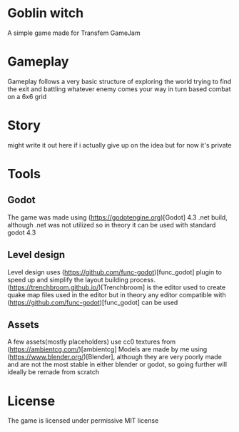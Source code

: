 # Goblin witch
A simple game made for Transfem GameJam

# Gameplay
Gameplay follows a very basic structure of exploring the world trying to find the exit and battling whatever enemy comes your way in turn based combat on a 6x6 grid
# Story
might write it out here if i actually give up on the idea but for now it's private
# Tools
## Godot
The game was made using (https://godotengine.org)[Godot] 4.3 .net build, although .net was not utilized so in theory it can be used with standard godot 4.3
## Level design
Level design uses (https://github.com/func-godot)[func_godot] plugin to speed up and simplify the layout building process. (https://trenchbroom.github.io/)[Trenchbroom] is the editor used to create quake map files used in the editor but in theory any editor compatible with (https://github.com/func-godot)[func_godot] can be used
## Assets
A few assets(mostly placeholders) use cc0 textures from  (https://ambientcg.com/)[ambientcg]
Models are made by me using (https://www.blender.org/)[Blender], although they are very poorly made and are not the most stable in either blender or godot, so going further will ideally be remade from scratch
# License
The game is licensed under permissive MIT license 